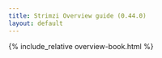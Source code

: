 ```yaml
---
title: Strimzi Overview guide (0.44.0)
layout: default
---
```


{% include_relative overview-book.html %}
